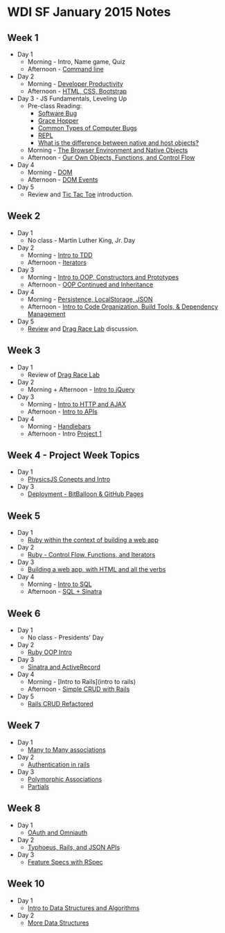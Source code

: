 WDI SF January 2015 Notes
=========================

Week 1
------
* Day 1
    * Morning - Intro, Name game, Quiz
    * Afternoon - [Command line](command_line/)
* Day 2
    * Morning - [Developer Productivity](developer_productivity/)
    * Afternoon - [HTML, CSS, Bootstrap](html_css_bootstrap/)
* Day 3 - JS Fundamentals, Leveling Up 
    * Pre-class Reading:
      * [Software Bug](http://en.wikipedia.org/wiki/Software_bug)
      * [Grace Hopper](http://en.wikipedia.org/wiki/Grace_Hopper)
      * [Common Types of Computer Bugs](http://en.wikipedia.org/wiki/Software_bug#Common_types_of_computer_bugs)
      * [REPL](http://en.wikipedia.org/wiki/Read%E2%80%93eval%E2%80%93print_loop)
      * [What is the difference between native and host objects?](http://stackoverflow.com/questions/7614317/what-is-the-difference-between-native-objects-and-host-objects)
    * Morning - [The Browser Environment and Native Objects](js/browser_environment_and_some_native_objects.md)
    * Afternoon - [Our Own Objects, Functions, and Control Flow](js/our_own_objects_functions_and_control_flow.md)
* Day 4
    * Morning - [DOM](dom/)
    * Afternoon - [DOM Events](dom/events.md)
* Day 5
    * Review and [Tic Tac Toe](https://github.com/wdi-sf-jan/TicTacToe-Lab) introduction.

Week 2
------
* Day 1
    * No class - Martin Luther King, Jr.  Day
* Day 2
    * Morning - [Intro to TDD](tdd/intro.md)
    * Afternoon - [Iterators](js_iterators/)
* Day 3
    * Morning - [Intro to OOP, Constructors and Prototypes](constructors_prototypes)
    * Afternoon - [OOP Continued and Inheritance](inheritance_javascript)
* Day 4
    * Morning - [Persistence, LocalStorage, JSON](local_storage_json)
    * Afternoon - [Intro to Code Organization, Build Tools, & Dependency Management](js/code_organization_intro.md)
* Day 5
    * [Review](https://github.com/wdi-sf-jan/week2_review) and [Drag Race Lab](https://github.com/wdi-sf-jan/drag-race) discussion.

Week 3
------
* Day 1
	* Review of [Drag Race Lab](https://github.com/wdi-sf-jan/drag-race)
* Day 2
	* Morning + Afternoon - [Intro to jQuery](jquery_intro)
* Day 3
	* Morning - [Intro to HTTP and AJAX](intro_to_http_ajax/)
	* Afternoon - [Intro to APIs](intro_to_apis/)
* Day 4
    * Morning - [Handlebars](handlebars/)
    * Afternoon - Intro [Project 1](https://github.com/wdi-sf-jan/project-1-specs)

Week 4 - Project Week Topics
------
* Day 1
	* [PhysicsJS Conepts and Intro](physicsjs/)
* Day 3
    * [Deployment - BitBalloon & GitHub Pages](git_branch_pages/)


Week 5
------
* Day 1
	* [Ruby within the context of building a web app](ruby_and_sinatra/)
* Day 2
    * [Ruby - Control Flow, Functions, and Iterators](ruby_and_iterators/)
* Day 3
    * [Building a web app, with HTML and all the verbs](ruby_and_sinatra/full_crud.md)
* Day 4
    * Morning - [Intro to SQL](sql/)
    * Afternoon - [SQL + Sinatra](sql_joins_sinatra)

Week 6
------
* Day 1
    * No class - Presidents' Day
* Day 2
    * [Ruby OOP Intro](ruby_oop/)
* Day 3
    * [Sinatra and ActiveRecord](active_record_sinatra/)
* Day 4
    * Morning - [Intro to Rails](intro to rails)
    * Afternoon - [Simple CRUD with Rails ](rails_CRUD)
* Day 5
    * [Rails CRUD Refactored](rails_CRUD_refactor/)
    
Week 7
------
* Day 1
    * [Many to Many associations](many_to_many_rails/) 
* Day 2
    * [Authentication in rails](rails_auth/) 
* Day 3
    * [Polymorphic Associations](rails_polymorphic/)
    * [Partials](http://guides.rubyonrails.org/layouts_and_rendering.html#using-partials)

Week 8
------
* Day 1
    * [OAuth and Omniauth](oauth_rails/)
* Day 2
    * [Typhoeus, Rails, and JSON APIs](rails_json/)
* Day 3
    * [Feature Specs with RSpec](feature_specs/)

Week 10
------
* Day 1
    * [Intro to Data Structures and Algorithms](ds_algorithms/)
* Day 2
    * [More Data Structures](data_structures/)
